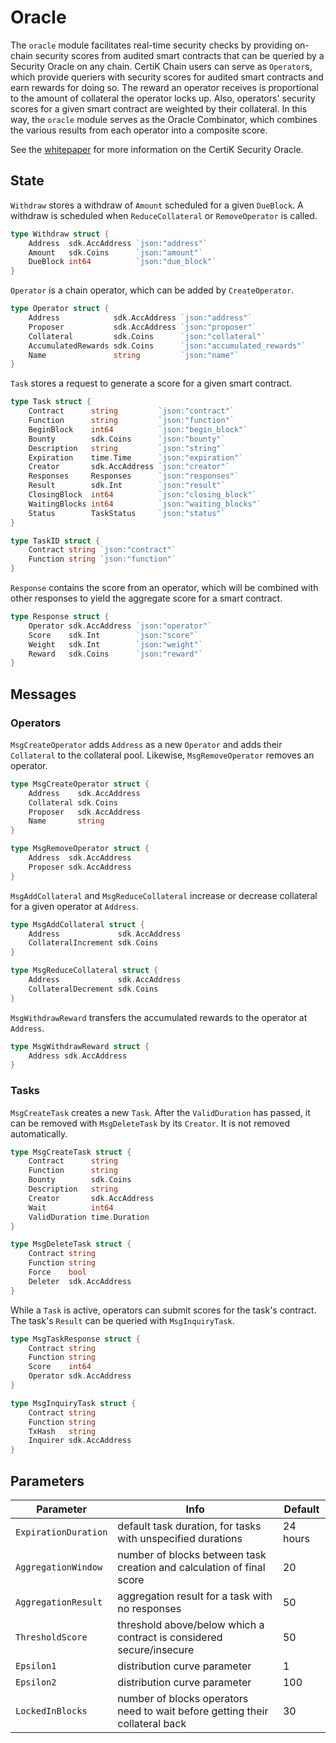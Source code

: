 # Oracle

The `oracle` module facilitates real-time security checks by providing on-chain security scores from audited smart contracts that can be queried by a Security Oracle on any chain.
CertiK Chain users can serve as `Operator`s, which provide queriers with security scores for audited smart contracts and earn rewards for doing so. The reward an operator receives is proportional to the amount of collateral the operator locks up. Also, operators' security scores for a given smart contract are weighted by their collateral. In this way, the `oracle` module serves as the Oracle Combinator, which combines the various results from each operator into a composite score.

See the [whitepaper](https://www.certik.foundation/whitepaper#2-CertiK-Security-Oracle) for more information on the CertiK Security Oracle.


## State

`Withdraw` stores a withdraw of `Amount` scheduled for a given `DueBlock`. A withdraw is scheduled when `ReduceCollateral` or `RemoveOperator` is called.

```go
type Withdraw struct {
	Address  sdk.AccAddress `json:"address"`
	Amount   sdk.Coins      `json:"amount"`
	DueBlock int64          `json:"due_block"`
}
```

`Operator` is a chain operator, which can be added by `CreateOperator`.

```go
type Operator struct {
	Address            sdk.AccAddress `json:"address"`
	Proposer           sdk.AccAddress `json:"proposer"`
	Collateral         sdk.Coins      `json:"collateral"`
	AccumulatedRewards sdk.Coins      `json:"accumulated_rewards"`
	Name               string         `json:"name"`
}
```

`Task` stores a request to generate a score for a given smart contract.

```go
type Task struct {
	Contract      string         `json:"contract"`
	Function      string         `json:"function"`
	BeginBlock    int64          `json:"begin_block"`
	Bounty        sdk.Coins      `json:"bounty"`
	Description   string         `json:"string"`
	Expiration    time.Time      `json:"expiration"`
	Creator       sdk.AccAddress `json:"creator"`
	Responses     Responses      `json:"responses"`
	Result        sdk.Int        `json:"result"`
	ClosingBlock  int64          `json:"closing_block"`
	WaitingBlocks int64          `json:"waiting_blocks"`
	Status        TaskStatus     `json:"status"`
}

type TaskID struct {
	Contract string `json:"contract"`
	Function string `json:"function"`
}
```

`Response` contains the score from an operator, which will be combined with other responses to yield the aggregate score for a smart contract.

```go
type Response struct {
	Operator sdk.AccAddress `json:"operator"`
	Score    sdk.Int        `json:"score"`
	Weight   sdk.Int        `json:"weight"`
	Reward   sdk.Coins      `json:"reward"`
}
```

## Messages

### Operators

`MsgCreateOperator` adds `Address` as a new `Operator` and adds their `Collateral` to the collateral pool. Likewise, `MsgRemoveOperator` removes an operator.

```go
type MsgCreateOperator struct {
	Address    sdk.AccAddress
	Collateral sdk.Coins
	Proposer   sdk.AccAddress
	Name       string
}

type MsgRemoveOperator struct {
	Address  sdk.AccAddress
	Proposer sdk.AccAddress
}
```

`MsgAddCollateral` and `MsgReduceCollateral` increase or decrease collateral for a given operator at `Address`.

```go
type MsgAddCollateral struct {
	Address             sdk.AccAddress
	CollateralIncrement sdk.Coins
}

type MsgReduceCollateral struct {
	Address             sdk.AccAddress
	CollateralDecrement sdk.Coins
}
```

`MsgWithdrawReward` transfers the accumulated rewards to the operator at `Address`.

```go
type MsgWithdrawReward struct {
	Address sdk.AccAddress
}
```

### Tasks

`MsgCreateTask` creates a new `Task`. After the `ValidDuration` has passed, it can be removed with `MsgDeleteTask` by its `Creator`. It is not removed automatically.

```go
type MsgCreateTask struct {
	Contract      string
	Function      string
	Bounty        sdk.Coins
	Description   string
	Creator       sdk.AccAddress
	Wait          int64
	ValidDuration time.Duration
}

type MsgDeleteTask struct {
	Contract string
	Function string
	Force    bool
	Deleter  sdk.AccAddress
}
```

While a `Task` is active, operators can submit scores for the task's contract. The task's `Result` can be queried with `MsgInquiryTask`.

```go
type MsgTaskResponse struct {
	Contract string
	Function string
	Score    int64
	Operator sdk.AccAddress
}

type MsgInquiryTask struct {
	Contract string
	Function string
	TxHash   string
	Inquirer sdk.AccAddress
}
```

## Parameters
| Parameter            | Info                                                                         | Default  |
|----------------------|------------------------------------------------------------------------------|----------|
| `ExpirationDuration` | default task duration, for tasks with unspecified durations                  | 24 hours |
| `AggregationWindow`  | number of blocks between task creation and calculation of final score        | 20       |
| `AggregationResult`  | aggregation result for a task with no responses                              | 50       |
| `ThresholdScore`     | threshold above/below which a contract is considered secure/insecure         | 50       |
| `Epsilon1`           | distribution curve parameter                                                 | 1        |
| `Epsilon2`           | distribution curve parameter                                                 | 100      |
| `LockedInBlocks`     | number of blocks operators need to wait before getting their collateral back | 30       |
